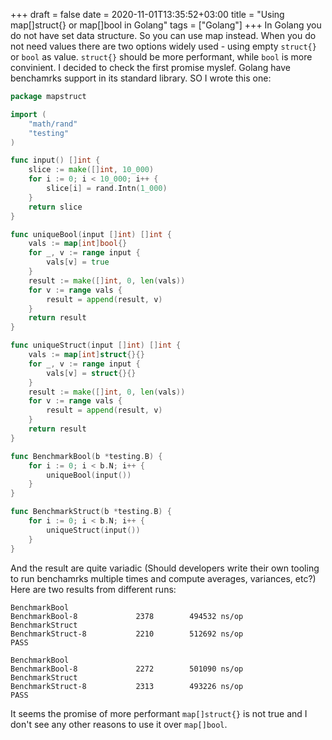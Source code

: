 +++ 
draft = false
date = 2020-11-01T13:35:52+03:00
title = "Using map[]struct{} or map[]bool in Golang"
tags = ["Golang"]
+++
In Golang you do not have set data structure. So you can use map instead. When you do not need values there are two options widely used - using empty `struct{}` or `bool` as value. `struct{}` should be more performant, while `bool` is more convinient. I decided to check the first promise myslef. Golang have benchamrks support in its standard library. SO I wrote this one:
```go
package mapstruct

import (
	"math/rand"
	"testing"
)

func input() []int {
	slice := make([]int, 10_000)
	for i := 0; i < 10_000; i++ {
		slice[i] = rand.Intn(1_000)
	}
	return slice
}

func uniqueBool(input []int) []int {
	vals := map[int]bool{}
	for _, v := range input {
		vals[v] = true
	}
	result := make([]int, 0, len(vals))
	for v := range vals {
		result = append(result, v)
	}
	return result
}

func uniqueStruct(input []int) []int {
	vals := map[int]struct{}{}
	for _, v := range input {
		vals[v] = struct{}{}
	}
	result := make([]int, 0, len(vals))
	for v := range vals {
		result = append(result, v)
	}
	return result
}

func BenchmarkBool(b *testing.B) {
	for i := 0; i < b.N; i++ {
		uniqueBool(input())
	}
}

func BenchmarkStruct(b *testing.B) {
	for i := 0; i < b.N; i++ {
		uniqueStruct(input())
	}
}
```
And the result are quite variadic (Should developers write their own tooling to run benchamrks multiple times and compute averages, variances, etc?) Here are two results from different runs:
```
BenchmarkBool
BenchmarkBool-8     	    2378	    494532 ns/op
BenchmarkStruct
BenchmarkStruct-8   	    2210	    512692 ns/op
PASS

BenchmarkBool
BenchmarkBool-8     	    2272	    501090 ns/op
BenchmarkStruct
BenchmarkStruct-8   	    2313	    493226 ns/op
PASS
```
It seems the promise of more performant `map[]struct{}` is not true and I don't see any other reasons to use it over `map[]bool`.
